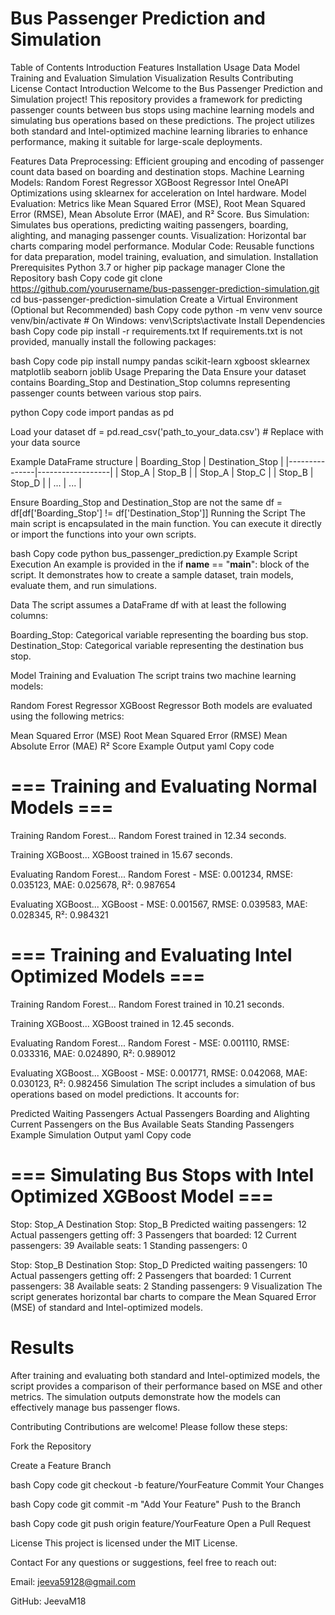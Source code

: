 # **Bus Passenger Prediction and Simulation**


Table of Contents
Introduction
Features
Installation
Usage
Data
Model Training and Evaluation
Simulation
Visualization
Results
Contributing
License
Contact
Introduction
Welcome to the Bus Passenger Prediction and Simulation project! This repository provides a framework for predicting passenger counts between bus stops using machine learning models and simulating bus operations based on these predictions. The project utilizes both standard and Intel-optimized machine learning libraries to enhance performance, making it suitable for large-scale deployments.

Features
Data Preprocessing: Efficient grouping and encoding of passenger count data based on boarding and destination stops.
Machine Learning Models:
Random Forest Regressor
XGBoost Regressor
Intel OneAPI Optimizations using sklearnex for acceleration on Intel hardware.
Model Evaluation: Metrics like Mean Squared Error (MSE), Root Mean Squared Error (RMSE), Mean Absolute Error (MAE), and R² Score.
Bus Simulation: Simulates bus operations, predicting waiting passengers, boarding, alighting, and managing passenger counts.
Visualization: Horizontal bar charts comparing model performance.
Modular Code: Reusable functions for data preparation, model training, evaluation, and simulation.
Installation
Prerequisites
Python 3.7 or higher
pip package manager
Clone the Repository
bash
Copy code
git clone https://github.com/yourusername/bus-passenger-prediction-simulation.git
cd bus-passenger-prediction-simulation
Create a Virtual Environment (Optional but Recommended)
bash
Copy code
python -m venv venv
source venv/bin/activate  # On Windows: venv\Scripts\activate
Install Dependencies
bash
Copy code
pip install -r requirements.txt
If requirements.txt is not provided, manually install the following packages:

bash
Copy code
pip install numpy pandas scikit-learn xgboost sklearnex matplotlib seaborn joblib
Usage
Preparing the Data
Ensure your dataset contains Boarding_Stop and Destination_Stop columns representing passenger counts between various stop pairs.

python
Copy code
import pandas as pd

 Load your dataset
df = pd.read_csv('path_to_your_data.csv')  # Replace with your data source

 Example DataFrame structure
 | Boarding_Stop | Destination_Stop |
 |---------------|------------------|
 | Stop_A        | Stop_B            |
 | Stop_A        | Stop_C            |
 | Stop_B        | Stop_D            |
 | ...           | ...               |

 Ensure Boarding_Stop and Destination_Stop are not the same
df = df[df['Boarding_Stop'] != df['Destination_Stop']]
Running the Script
The main script is encapsulated in the main function. You can execute it directly or import the functions into your own scripts.

bash
Copy code
python bus_passenger_prediction.py
Example Script Execution
An example is provided in the if __name__ == "__main__": block of the script. It demonstrates how to create a sample dataset, train models, evaluate them, and run simulations.

Data
The script assumes a DataFrame df with at least the following columns:

Boarding_Stop: Categorical variable representing the boarding bus stop.
Destination_Stop: Categorical variable representing the destination bus stop.

Model Training and Evaluation
The script trains two machine learning models:

Random Forest Regressor
XGBoost Regressor
Both models are evaluated using the following metrics:

Mean Squared Error (MSE)
Root Mean Squared Error (RMSE)
Mean Absolute Error (MAE)
R² Score
Example Output
yaml
Copy code

# === Training and Evaluating Normal Models ===

Training Random Forest...
Random Forest trained in 12.34 seconds.

Training XGBoost...
XGBoost trained in 15.67 seconds.

Evaluating Random Forest...
Random Forest - MSE: 0.001234, RMSE: 0.035123, MAE: 0.025678, R²: 0.987654

Evaluating XGBoost...
XGBoost - MSE: 0.001567, RMSE: 0.039583, MAE: 0.028345, R²: 0.984321

# === Training and Evaluating Intel Optimized Models ===

Training Random Forest...
Random Forest trained in 10.21 seconds.

Training XGBoost...
XGBoost trained in 12.45 seconds.

Evaluating Random Forest...
Random Forest - MSE: 0.001110, RMSE: 0.033316, MAE: 0.024890, R²: 0.989012

Evaluating XGBoost...
XGBoost - MSE: 0.001771, RMSE: 0.042068, MAE: 0.030123, R²: 0.982456
Simulation
The script includes a simulation of bus operations based on model predictions. It accounts for:

Predicted Waiting Passengers
Actual Passengers Boarding and Alighting
Current Passengers on the Bus
Available Seats
Standing Passengers
Example Simulation Output
yaml
Copy code

# === Simulating Bus Stops with Intel Optimized XGBoost Model ===

Stop: Stop_A
Destination Stop: Stop_B
Predicted waiting passengers: 12
Actual passengers getting off: 3
Passengers that boarded: 12
Current passengers: 39
Available seats: 1
Standing passengers: 0

Stop: Stop_B
Destination Stop: Stop_D
Predicted waiting passengers: 10
Actual passengers getting off: 2
Passengers that boarded: 1
Current passengers: 38
Available seats: 2
Standing passengers: 9
Visualization
The script generates horizontal bar charts to compare the Mean Squared Error (MSE) of standard and Intel-optimized models.



# Results
After training and evaluating both standard and Intel-optimized models, the script provides a comparison of their performance based on MSE and other metrics. The simulation outputs demonstrate how the models can effectively manage bus passenger flows.

Contributing
Contributions are welcome! Please follow these steps:

Fork the Repository

Create a Feature Branch


bash
Copy code
git checkout -b feature/YourFeature
Commit Your Changes


bash
Copy code
git commit -m "Add Your Feature"
Push to the Branch


bash
Copy code
git push origin feature/YourFeature
Open a Pull Request


License
This project is licensed under the MIT License.

Contact
For any questions or suggestions, feel free to reach out:


Email: jeeva59128@gmail.com

GitHub: JeevaM18
